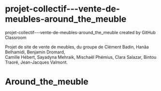 # projet-collectif---vente-de-meubles-around_the_meuble
projet-collectif---vente-de-meubles-around_the_meuble created by GitHub Classroom 

Projet de site de vente de meubles, du groupe de Clément Badin, Hanâa Belhamidi, Benjamin Dromard, 
<br> Camille Hébert, Sayadyna Mehraik, Mischaël Phémius, Clara Salazar, Bintou Traoré, Jean-Jacques Valmont.  
# Around_the_meuble
